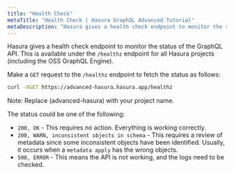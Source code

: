 ```yaml
---
title: "Health Check"
metaTitle: "Health Check | Hasura GraphQL Advanced Tutorial"
metaDescription: "Hasura gives a health check endpoint to monitor the status of the GraphQL API. This is available under the `/healthz` endpoint for all Hasura projects (including the OSS GraphQL Engine)."
---
```


Hasura gives a health check endpoint to monitor the status of the GraphQL API. This is available under the `/healthz` endpoint for all Hasura projects (including the OSS GraphQL Engine).

Make a `GET` request to the `/healthz` endpoint to fetch the status as follows:

```bash
curl -XGET https://advanced-hasura.hasura.app/healthz 
```

Note: Replace (advanced-hasura) with your project name.

The status could be one of the following:

- `200, OK` - This requires no action. Everything is working correctly.
- `200, WARN, inconsistent objects in schema` - This requires a review of metadata since some inconsistent objects have been identified. Usually, it occurs when a `metadata apply` has the wrong objects.
- `500, ERROR` - This means the API is not working, and the logs need to be checked.
